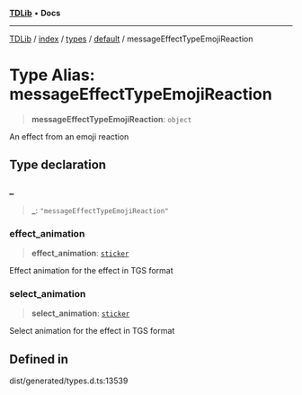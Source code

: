 [**TDLib**](../../../../../../README.md) • **Docs**

***

[TDLib](../../../../../../modules.md) / [index](../../../../../README.md) / [types](../../../README.md) / [default](../README.md) / messageEffectTypeEmojiReaction

# Type Alias: messageEffectTypeEmojiReaction

> **messageEffectTypeEmojiReaction**: `object`

An effect from an emoji reaction

## Type declaration

### \_

> **\_**: `"messageEffectTypeEmojiReaction"`

### effect\_animation

> **effect\_animation**: [`sticker`](sticker.md)

Effect animation for the effect in TGS format

### select\_animation

> **select\_animation**: [`sticker`](sticker.md)

Select animation for the effect in TGS format

## Defined in

dist/generated/types.d.ts:13539
